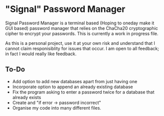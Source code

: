# "Signal" Password Manager

Signal Password Manager is a terminal based (Hoping to oneday make it GUI based) password manager that relies on the ChaCha20 cryptographic cipher to encrypt your passwords. This is currently a work in progress file.

As this is a personal project, use it at your own risk and understand that I cannot claim responisiblity for issues that occur. I am open to all feedback; in fact I would really like feedback.

## To-Do
+ Add option to add new databases apart from just having one
+ Incorporate option to append an already existing database
+ Fix the program asking to enter a password twice for a database that already exists
+ Create and "if error -> password incorrect"
+ Organise my code into many different files. 
